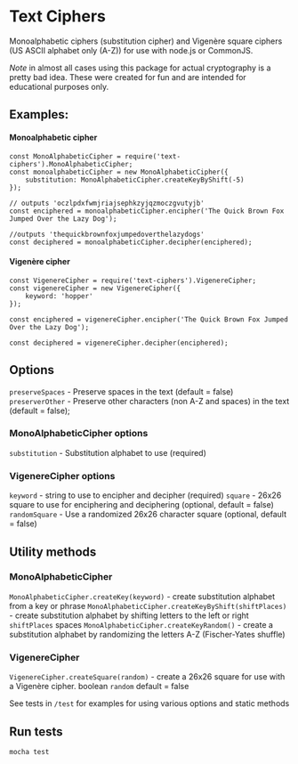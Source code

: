 
# Text Ciphers

Monoalphabetic ciphers (substitution cipher) and Vigenère square ciphers (US ASCII alphabet only (A-Z)) for use with node.js or CommonJS.

*Note* in almost all cases using this package for actual cryptography is a pretty bad idea.  These were created for fun and are intended for educational purposes only.

## Examples:

#### Monoalphabetic cipher
```
const MonoAlphabeticCipher = require('text-ciphers').MonoAlphabeticCipher;
const monoalphabeticCipher = new MonoAlphabeticCipher({
	substitution: MonoAlphabeticCipher.createKeyByShift(-5)
});

// outputs 'oczlpdxfwmjriajsephkzyjqzmoczgvutyjb'
const enciphered = monoalphabeticCipher.encipher('The Quick Brown Fox Jumped Over the Lazy Dog');

//outputs 'thequickbrownfoxjumpedoverthelazydogs'
const deciphered = monoalphabeticCipher.decipher(enciphered);
```

#### Vigenère cipher
```
const VigenereCipher = require('text-ciphers').VigenereCipher;
const vigenereCipher = new VigenereCipher({
	keyword: 'hopper'
});

const enciphered = vigenereCipher.encipher('The Quick Brown Fox Jumped Over the Lazy Dog');

const deciphered = vigenereCipher.decipher(enciphered);
```

## Options

```preserveSpaces``` - Preserve spaces in the  text (default = false)
```preserverOther``` - Preserve other characters (non A-Z and spaces) in the text (default = false);

### MonoAlphabeticCipher options
```substitution``` - Substitution alphabet to use (required)

### VigenereCipher options
```keyword``` - string to use to encipher and decipher (required)
```square``` - 26x26 square to use for enciphering and deciphering (optional, default = false)
```randomSquare``` - Use a randomized 26x26 character square (optional, default = false)

## Utility methods
### MonoAlphabeticCipher
```MonoAlphabeticCipher.createKey(keyword)``` - create substitution alphabet from a key or phrase
```MonoAlphabeticCipher.createKeyByShift(shiftPlaces)``` - create substitution alphabet by shifting letters to the left or right ```shiftPlaces``` spaces
```MonoAlphabeticCipher.createKeyRandom()``` - create a substitution alphabet by randomizing the letters A-Z (Fischer-Yates shuffle)

### VigenereCipher
```VigenereCipher.createSquare(random)``` - create a 26x26 square for use with a Vigenère cipher.  boolean ```random``` default = false

See tests in ```/test``` for examples for using various options and static methods


## Run tests
```mocha test```